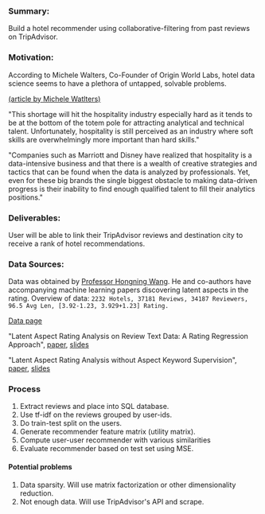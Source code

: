 ### Summary:
Build a hotel recommender using collaborative-filtering from past reviews on TripAdvisor.

### Motivation:
According to Michele Walters, Co-Founder of Origin World Labs, hotel data science seems to have a plethora of untapped, solvable problems.

[(article by Michele Watlters)](http://hotelexecutive.com/business_review/3619/hotel-data-science-a-new-profession-for-the-new-era-of-advanced-hospitality)

"This shortage will hit the hospitality industry especially hard as it tends to be 
at the bottom of the totem pole for attracting analytical and technical talent. 
Unfortunately, hospitality is still perceived as an industry where soft skills are 
overwhelmingly more important than hard skills."

"Companies such as Marriott and Disney have realized that hospitality is a data-intensive 
business and that there is a wealth of creative strategies and tactics that can be found 
when the data is analyzed by professionals. Yet, even for these big brands the single biggest 
obstacle to making data-driven progress is their inability to find enough qualified talent to 
fill their analytics positions." 

### Deliverables:
User will be able to link their TripAdvisor reviews and destination city to receive a 
rank of hotel recommendations.

### Data Sources:
Data was obtained by [Professor Hongning Wang](http://www.cs.virginia.edu/people/faculty/hwang.html).
He and co-authors have accompanying machine learning papers discovering latent aspects in the rating.
Overview of data:
`2232 Hotels, 37181 Reviews, 34187 Reviewers, 96.5 Avg Len, [3.92-1.23, 3.929+1.23] Rating.`

[Data page](http://times.cs.uiuc.edu/~wang296/Data/)

"Latent Aspect Rating Analysis on Review Text Data: A Rating Regression Approach", [paper](http://sifaka.cs.uiuc.edu/~wang296/paper/rp166f-wang.pdf), 
[slides](http://times.cs.uiuc.edu/~wang296/paper/hongning-KDD10-v2.pptx)

"Latent Aspect Rating Analysis without Aspect Keyword Supervision",
[paper](http://sifaka.cs.uiuc.edu/~wang296/paper/p618.pdf),
[slides](http://times.cs.uiuc.edu/~wang296/paper/latent-aspect-rating-analysis.pptx)

### Process
1. Extract reviews and place into SQL database.
2. Use tf-idf on the reviews grouped by user-ids. 
3. Do train-test split on the users.
4. Generate recommender feature matrix (utility matrix).
5. Compute user-user recommender with various similarities
6. Evaluate recommender based on test set using MSE.

#### Potential problems
1. Data sparsity. Will use matrix factorization or other dimensionality reduction.
2. Not enough data. Will use TripAdvisor's API and scrape.
